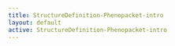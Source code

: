 ```yaml
---
title: StructureDefinition-Phenopacket-intro
layout: default
active: StructureDefinition-Phenopacket-intro
---
```


